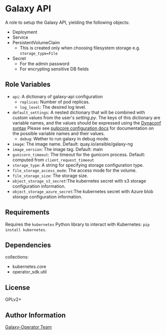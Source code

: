 Galaxy API
========

A role to setup the Galaxy API, yielding the following objects:

* Deployment
* Service
* PersistentVolumeClaim
    * This is created only when choosing filesystem storage e.g. `storage_type=File`
* Secret
    * For the admin password
    * For encrypting sensitive DB fields

Role Variables
--------------

* `api`: A dictionary of galaxy-api configuration
    * `replicas`: Number of pod replicas.
    * `log_level`: The desired log level.
* `default_settings`: A nested dictionary that will be combined with custom values from the user's
    *setting.py*. The keys of this dictionary are variable names, and the values should be expressed using the
    [Dynaconf syntax](https://dynaconf.readthedocs.io/en/latest/guides/environment_variables.html#precedence-and-type-casting)
    Please see [pulpcore configuration docs](https://docs.pulpproject.org/en/master/nightly/installation/configuration.html#id2)
    for documentation on the possible variable names and their values.
    * `debug`: Wether to run galaxy in debug mode.
* `image`: The image name. Default: quay.io/ansible/galaxy-ng
* `image_version`: The image tag. Default: main
* `gunicorn_timeout`: The timeout for the gunicorn process. Default: computed from `client_request_timeout`
* `storage_type`: A string for specifying storage configuration type.
* `file_storage_access_mode`: The access mode for the volume.
* `file_storage_size`: The storage size.
* `object_storage_s3_secret`:The kubernetes secret with s3 storage configuration information.
* `object_storage_azure_secret`:The kubernetes secret with Azure blob storage configuration information.

Requirements
------------

Requires the `kubernetes` Python library to interact with Kubernetes: `pip install kubernetes`.

Dependencies
------------

collections:

  - kubernetes.core
  - operator_sdk.util

License
-------

GPLv2+

Author Information
------------------

[Galaxy-Operator Team](https://github.com/ansible/galaxy-operator)
